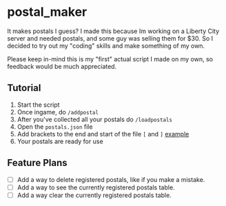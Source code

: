 # postal_maker
It makes postals I guess? I made this because Im working on a Liberty City server and needed postals, and some guy was selling them for $30. So I decided to try out my "coding" skills and make something of my own. 

Please keep in-mind this is my "first" actual script I made on my own, so feedback would be much appreciated. 

## Tutorial
1. Start the script 
2. Once ingame, do ``/addpostal``
3. After you've collected all your postals do ``/loadpostals``
4. Open the ``postals.json`` file
5. Add brackets to the end and start of the file ``[`` and ``]`` [example](https://i.imgur.com/ZHmWwrQ.gif)
6. Your postals are ready for use

## Feature Plans
- [ ] Add a way to delete registered postals, like if you make a mistake.
- [ ] Add a way to see the currently registered postals table.
- [ ] Add a way clear the currently registered postals table.
